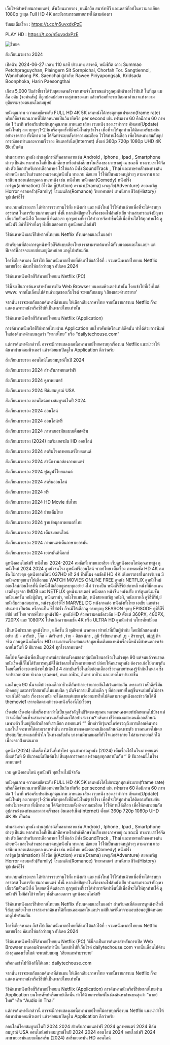 เว็บไซต์สำหรับชมภาพยนตร์, สังเวียนมวยรอง ,บนมือถือ สมาร์ททีวี และเดสก์ท็อปในความละเอียด 1080p สูงสุด Full HD 4K และยังสามารถขยายภาพได้ตามต้องกา

รับชมเต็มเรื่อง : https://t.co/n5uvxdxPzE

PLAY HD : https://t.co/n5uvxdxPzE

<img src="https://lh3.googleusercontent.com/LC99Sd1c31n6xvY5W9PKBadY-5Ksj-z2sIlc36CMDEKSD2gaIyYFpQENzM5iQe-E3lHxkulnGtbQEfCphBbVgY-wPhx2R32AVw=s0" alt="ธี่หยด" style="max-width: 100%;">

สังเวียนมวยรอง 2024

เปิดตัว: 2024-06-27
เวลา: 110 นาที
ประเภท: สารคดี, หนังชีวิต
ดาว: Summao Petchpraguychan, Plaingern Sit Sornpichai, Chorfah Tor. Sangtiennoi, Wanchalong PK. Saenchai
ผู้กำกับ: Rawee Piriyapongsak, Kridsada Boonphoka, Harin Paesongthai

เกือบ 5,000 ปีแล้วที่เขาได้รับสุดยอดพลังจากเทพเจ้าโบราณแล้วถูกคุมขังตัวเอาไว้ทันที ในที่สุด แบล็ค อดัม (จอห์นสัน) ก็ถูกปลดปล่อยจากสุสานของเขา แล้วพร้อมที่จะระเบิดมหาอำนาจแห่งความยุติธรรมของตนบนโลกมนุษย์

หนังคุณภาพ ความคมชัดระดับ FULL HD 4K 5K เล่นหนังได้กระตุกทุกเฟรมเรท(frame rate) หรือก็คือจำนวนภาพที่ใช้ต่อหน่วยเป็นวินาทีหรือ per second เช่น เฟรมเรท 60 คือมีภาพ 60 ภาพต่อ 1 วินาที พร้อมรับประกันทุกคุณภาพ ภาพและ เสียง เวบหนัง ของเราทำการ อัพเดท(Update) หนังใหม่ๆ ลงเวบทุกๆ1-2วันหรือทุกครั้งที่มีหนังใหม่ๆเข้าโรง เพื่อที่จะให้ทุกท่านได้ติดตามรับชมกันอย่างขาดสาย ทั้งนี้ทางเวบ ได้จัดทำระบบตั้งค่าความละเอียด ไว้ให้ท่านได้เลือก เพื่อให้เหมาะสมกับอุปการณ์ของท่านและความเร็วของ อินเตอร์เน็ต(Internet) ตั้งแต่ 360p 720p 1080p UHD 4K 8k เป็นต้น

ท่านสามารถ ดูหนัง ผ่านอุปกรณ์ที่หลากหลายเช่น Android , Iphone , Ipad , Smartphone ต่างๆเป็นต้น หากท่านใดที่เป็นนักศึกษาหรือกำลังศึกษาในเรื่องของภาษาอยู่ ณ ขณะนี้ ทางเวบเราได้จัดทำ ตัวเลือกสำหรับการเลือกภาษา ไว้ให้แล้ว มีทั้ง SoundTrack , Thai และภาษาหลักของทางต้นค่ายหนัง และในส่วนของหมวดหมู่หนังนั้น ทางเวบ คัดแยก ไว้ให้เป็นหมวดหมู่ต่างๆ ตามความ และ รสนิยม ของแต่ละบุคคล แนวหนัง เช่น หนังไทย หนังตลก(Comedy) หนังฝรั่ง การ์ตูน(animation) อิโรติค บู๊(Action) ดราม่า(Drama) ผจญภัย(Adventure) สยองขวัญ Horror ครอบครัว(Family) โรแมนติก(Romance) วิทยาศาสตร์ เทพนิยาย ชีวิต(History) ซุปเปอร์ฮีโร่

ทางเวบหนังของเรา ได้ทำการรวบรวมไว้ทั้ง หนังเก่า และ หนังใหม่ ไว้ให้ท่านด้วยเพื่อที่จะได้ครบทุกอรรถรส ในการรับ ชมภาพยนตร์ ทั้งนี้ หากเกิดปัญหาในเรื่องของไฟล์หนังเสีย ท่านสามารถแจ้งปัญหา เกี่ยวกับตัวหนังได้ โดยกดที่ ติดต่อเรา ทุกๆอย่างที่เราได้ทำการจัดทำขึ้นนี้ก็เพื่อที่จะได้ให้ทุกท่านได้ ดูหนังฟรี มีค่าใช้จ่ายใดๆ ทั้งสิ้นตลอดการ ดูหนังออนไลน์ฟรี

วิธีค้นหาหนังและซีรีส์พากย์ไทยบน Netflix ทั้งบนคอมและในแอปฯ

สำหรับคนที่ต้องการดูหนังหรือซีรีส์แบบเสียงไทย เราสามารถค้นหาได้ทั้งบนคอมและในแอปฯ แต่ฟีเจอร์นี้อาจจะแอบซ่อนอยู่นิดหน่อย มาดูไปพร้อมกัน

ใครขี้เกียจหาเอง ก็เข้าไปเลือกหนังพากย์ไทยที่คัดมาให้แล้วได้ที่ : รวมหนังพากย์ไทยบน Netflix หลายเรื่อง คัดมาให้แล้วว่าสนุก อัปเดต 2024

วิธีค้นหาหนังหรือซีรีส์พากย์ไทยบน Netflix (PC)

วิธีนี้จะเป็นการค้นหาสำหรับการเปิด Web Browser บนคอมพิวเตอร์เท่านั้น โดยเข้าไปที่เว็บไซต์ www: จากนั้นเลื่อนไปด้านล่างสุดของเว็บไซต์ จะพบกับบเมนู ‘เสียงและคำบรรยาย’

จากนั้น เราจะพบกับแถบค้นหาที่ด้านบน ให้เลือกเสียงภาษาไทย จากนั้นรายการบน Netflix ก็จะแสดงเฉพาะหนังหรือซีรีส์ที่เป็นพากย์ไทยเท่านั้น

วิธีค้นหาหนังหรือซีรีส์พากย์ไทยบน Netflix (Application)

การค้นหาหนังหรือซีรีย์พากย์ไทยผ่าน Application บนโทรศัพท์หรือแทปเล็ตนั้น ทำได้ด้วยการพิมพ์ในช่องค้นหาด้านบนสุดว่า “พากย์ไทย” หรือ “dailytechouse.com”

แต่การค้นหาดังกล่าวนี้ อาจจะมีการแสดงผลเนื้อหาพากย์ไทยครบทุกเรื่องบน Netflix แนะนำว่าให้ค้นหาผ่านคอมพิวเตอร์ แล้วค่อยมาเปิดดูใน Application ดีกว่าครับ

สังเวียนมวยรอง ออนไลน์โดยสมบูรณ์ในปี 2024

สังเวียนมวยรอง 2024 สำหรับภาพยนตร์ฟรี

สังเวียนมวยรอง 2024 ดูภาพยนตร์

สังเวียนมวยรอง 2024 ฟิล์มสมบูรณ์ USA

สังเวียนมวยรอง ออนไลน์อย่างสมบูรณ์ในปี 2024

สังเวียนมวยรอง 2024 ออนไลน์

สังเวียนมวยรอง 2024 ออนไลน์ฟรี

สังเวียนมวยรอง 2024 ภาษาเยอรมันแบบเต็มสตรีม

สังเวียนมวยรอง (2024) สตรีมเยอรมัน HD ออนไลน์

สังเวียนมวยรอง 2024 สตรีมโรงภาพยนตร์ไทยแลนด์

สังเวียนมวยรอง 2024 สํานักงานกล่องภาพยนตร์

สังเวียนมวยรอง 2024 ฟูลมูฟวี่ไทยแลนด์

สังเวียนมวยรอง 2024 สตรีมออนไลน์

สังเวียนมวยรอง 2024 ฟรี

สังเวียนมวยรอง 2024 HD Movie ซับไทย

สังเวียนมวยรอง 2024 ย้ายเต็มไทย

สังเวียนมวยรอง 2024 ฐานข้อมูลภาพยนตร์ไทย

สังเวียนมวยรอง 2024 เต็มชมออนไลน์

สังเวียนมวยรอง 2024 ภาพยนตร์เต็มภาษาเยอรมัน

สังเวียนมวยรอง 2024 เยอรมันคิน็อกซ์

ดูหนังออนไลน์ฟรี หนังใหม่ 2024-2024 คมชัดทั้งภาพและเสียง เว็บดูหนังออนไลน์คุณภาพสูง ดูหนังใหม่ 2024 2024 ดูหนังชนโรง ดูหนังฟรีออนไลน์ พากย์ไทย เต็มเรื่อง ภาพคมชัด HD 4K คมชัด ไม่กระตุก ดูหนังออนไลน์ 037HD ฟรี 24 ชั่วชั่โมง คมชัดชั HD 4K เต็มอรรถรสในการรับชม มีหนังครบทุกแนวให้เลือกชม WATCH MOVIES ONLINE FREE ดูหนัง NETFLIX ดูหนังใหม่ออนไลน์ก่อนใครที่นี่ มีหนังให้เลือกดูครบทุกอย่าย่ งไม่ ว่าจะเป็น หนังซีรีซีรีย์เย์กาหลี หนังที่มีคะแนนเรตติ้งสูงจาก IMDB และ NETFLIX ดูหนังมาสเตอร์ หนังตลก หนังจีน หนังฝรั่ง การ์ตูนอนิเมชั่น หนังแอคชั่น หนังบู๊มันๆ, หนังดราม่า, หนังโรแมนติก, หนังสยองขวัญ หนังผี, หนังเกาหลี ดูซีรี่ซีรี่ย์,ย์ หนังสืบสวนสอบสวน, หนังซุเปอร์ฮีโร่ MARVEL DC หนังภาคต่อ หนังดังทั้งไทย เอเชีย และต่างประเทศ เป็นต้น หรือจะเป็น ซีรี่ส์ฝรั่ง ก็จะมีให้เลือกดู ครบทุกทุ SEASON ทุกทุ EPISODE ดูซีรี่ซีรี่ย์ซัย์ บซั ไทย พากษ์ไทย ดูหนัง18+ ดูหนังHD ด้วยความคมชัดระดับ HD ตั้งแต่ 360PX, 480PX, 720PX และ 1080PX ไปจนถึงความคมชัด 4K หรือ ULTRA HD ดูหนังผ่าผ่ นโทรศัพท์มือถ

เป็นหนังประเภท ดูหนังไทย , แอ็คชั่น มี พุฒิพงษ์ นาคทอง ทำหน้าที่เป็นผู้กำกับ โดยมีนักแสดงนำอย่าง เป้ - อารักษ์ , โจ๊ก - อัครินทร์ ,จ๋าย - อิชณน์กร , ภูมิ รังษีธนานนท์ ,ทู - สิราษฎร์, ณัฏฐ์ กิจจริต ก่อนดูหนังเต็มเรื่อง HD เรามาอ่านเรื่องย่อและข้อมูลเพิ่มเติมของหนังเรื่องนี้หนังมีกำหนดการเข้าฉายในวันที่ 9 ธันวาคม 2024 ทุกโรงภาพยนตร์

คือโปรเจ็คหนังเพื่อเป็นอุทาหรณ์สะท้อนสังคมของกลุ่มนักเรียนอาชีวะในช่วงยุค 90 แต่จนแล้วจนรอดหนังเรื่องนี้ก็ไม่ได้รับการอนุมัติให้เข้าฉายในโรงภาพยนตร์ ปล่อยให้คนรอดูหนัง ต้องรอเก้อไปตามๆกัน โดยเนื้อเรื่องของหนังจะไปเน้นไป 4 สถาบันหรือในเมื่อก่อนเด็กอาชีวะหลายท่านคงรู้จักกันในนาม ซึ่งจะประกอบด้วย ช่างกล บุรณพนธ์, กนก อาชีวะ, อินทร อาชีวะ และ เทคโนฯประชาชื่น

และในยุค 90 นั้นจะมีข่าวของเด็กอาชีวะตีกันทำลายร่ายกายกันไม่เว้นแต่ละวัน เพราะคำว่าศักดิ์ศรีมันค้ำคออยู่ และการรักสถาบันในแบบผิด ๆ มันจึงกลายเป็นปมเล็ก ๆ ที่ค่อยขยายใหญ่ขึ้นจนปมนั้นไม่อาจจะแก้ได้อีกแล้ว เรื่องของหนัง จะได้ฉายแต่เผยแพร่ออกมาหรือไม่ติดตามรอดูหนังและข่าวกันได้ที่ themovie1 เราจะติดตามข่าวของหนังเรื่องนี้ไปเรื่อยๆ

เรื่องย่อ เรื่องย่อ เต็มเรื่องหากว่านี้เป็นจุดสำคัญในชีวิตของทุกคน หลายคนคงเคยทำผิดพลาดไปบ้าง แต่ว่าจะมีสักกี่คนที่จะสามารถหวนกลับคืนมาได้อย่างสง่างาม? เส้นทางชีวิตของแต่ละคนมีเอกลักษณ์เฉพาะตัว ขึ้นอยู่กับตัวเลือกที่เราเลือก ภาพยนตร์ “” ที่เหล่าวัยรุ่นจะใคร่ครวญถึงการเลือกเดินทาง แผลในใจจะหายได้ตามเวลาเท่านั้น การเดินทางของแต่ละคนมีเอกลักษณ์เฉพาะตัว บางคนอาจไม่เคยประสบกับบาดแผลที่หัวใจ ในทางกลับกัน บางคนมีบาดแผลที่หัวใจและร่างกาย ไม่สามารถยกเลิกได้เนื่องจากฝังแน่นมาก

ดูหนัง (2024) เต็มเรื่องได้วันที่เท่าไหร่ คุณสามารถดูหนัง (2024) เต็มเรื่องได้ในโรงภาพยนตร์ตั้งแต่วันที่ 9 ธันวาคมนี้เป็นต้นไป สิ้นสุดการรอคอย พร้อมลุยทุกสถาบันกับ ‘’ 9 ธันวาคมนี้ในโรงภาพยนตร์

เวบ ดูหนังออนไลน์ ดูหนังฟรี ทุกเรื่องไม่มีจำกัด

หนังคุณภาพ ความคมชัดระดับ FULL HD 4K 5K เล่นหนังได้ไม่กระตุกทุกเฟรมเรท(frame rate) หรือก็คือจำนวนภาพที่ใช้ต่อหน่วยเป็นวินาทีหรือ per second เช่น เฟรมเรท 60 คือมีภาพ 60 ภาพต่อ 1 วินาที พร้อมรับประกันทุกคุณภาพ ภาพและ เสียง เวบหนัง ของเราทำการ อัพเดท(Update) หนังใหม่ๆ ลงเวบทุกๆ1-2วันหรือทุกครั้งที่มีหนังใหม่ๆเข้าโรง เพื่อที่จะให้ทุกท่านได้ติดตามรับชมกันอย่างไม่ขาดสาย ทั้งนี้ทางเวบ ได้จัดทำระบบตั้งค่าความละเอียด ไว้ให้ท่านได้เลือก เพื่อให้เหมาะสมกับอุปการณ์ของท่านและความเร็วของ อินเตอร์เน็ต(Internet) ตั้งแต่ 360p 720p 1080p UHD 4K 8k เป็นต้น

ท่านสามารถ ดูหนัง ผ่านอุปกรณ์ที่หลากหลายเช่น Android , Iphone , Ipad , Smartphone ต่างๆเป็นต้น หากท่านใดที่เป็นนักศึกษาหรือกำลังศึกษาในเรื่องของภาษาอยู่ ณ ขณะนี้ ทางเวบเราได้จัดทำ ตัวเลือกสำหรับการเลือกภาษา ไว้ให้แล้ว มีทั้ง SoundTrack , Thai และภาษาหลักของทางต้นค่ายหนัง และในส่วนของหมวดหมู่หนังนั้น ทางเวบ คัดแยก ไว้ให้เป็นหมวดหมู่ต่างๆ ตามความ และ รสนิยม ของแต่ละบุคคล แนวหนัง เช่น หนังไทย หนังตลก(Comedy) หนังฝรั่ง การ์ตูน(animation) อิโรติค บู๊(Action) ดราม่า(Drama) ผจญภัย(Adventure) สยองขวัญ Horror ครอบครัว(Family) โรแมนติก(Romance) วิทยาศาสตร์ เทพนิยาย ชีวิต(History) ซุปเปอร์ฮีโร่

ทางเวบหนังของเรา ได้ทำการรวบรวมไว้ทั้ง หนังเก่า และ หนังใหม่ ไว้ให้ท่านด้วยเพื่อที่จะได้ครบทุกอรรถรส ในการรับ ชมภาพยนตร์ ทั้งนี้ หากเกิดปัญหาในเรื่องของไฟล์หนังเสีย ท่านสามารถแจ้งปัญหา เกี่ยวกับตัวหนังได้ โดยกดที่ ติดต่อเรา ทุกๆอย่างที่เราได้ทำการจัดทำขึ้นนี้ก็เพื่อที่จะได้ให้ทุกท่านได้ ดูหนังฟรี ไม่มีค่าใช้จ่ายใดๆ ทั้งสิ้นตลอดการ ดูหนังออนไลน์ฟรี

วิธีค้นหาหนังและซีรีส์พากย์ไทยบน Netflix ทั้งบนคอมและในแอปฯ สำหรับคนที่ต้องการดูหนังหรือซีรีส์แบบเสียงไทย เราสามารถค้นหาได้ทั้งบนคอมและในแอปฯ แต่ฟีเจอร์นี้อาจจะแอบซ่อนอยู่นิดหน่อย มาดูไปพร้อมกัน

ใครขี้เกียจหาเอง ก็เข้าไปเลือกหนังพากย์ไทยที่คัดมาให้แล้วได้ที่ : รวมหนังพากย์ไทยบน Netflix หลายเรื่อง คัดมาให้แล้วว่าสนุก อัปเดต 2024

วิธีค้นหาหนังหรือซีรีส์พากย์ไทยบน Netflix (PC) วิธีนี้จะเป็นการค้นหาสำหรับการเปิด Web Browser บนคอมพิวเตอร์เท่านั้น โดยเข้าไปที่เว็บไซต์ dailytechouse.com จากนั้นเลื่อนไปด้านล่างสุดของเว็บไซต์ จะพบกับบเมนู ‘เสียงและคำบรรยาย’

หรือกดเข้าไปที่ลิงก์นี้ได้เลย : dailytechouse.com

จากนั้น เราจะพบกับแถบค้นหาที่ด้านบน ให้เลือกเสียงภาษาไทย จากนั้นรายการบน Netflix ก็จะแสดงเฉพาะหนังหรือซีรีส์ที่เป็นพากย์ไทยเท่านั้น

วิธีค้นหาหนังหรือซีรีส์พากย์ไทยบน Netflix (Application) การค้นหาหนังหรือซีรีย์พากย์ไทยผ่าน Application บนโทรศัพท์หรือแทปเล็ตนั้น ทำได้ด้วยการพิมพ์ในช่องค้นหาด้านบนสุดว่า “พากย์ไทย” หรือ “Audio in Thai”

แต่การค้นหาดังกล่าวนี้ อาจจะมีการแสดงผลเนื้อหาพากย์ไทยไม่ครบทุกเรื่องบน Netflix แนะนำว่าให้ค้นหาผ่านคอมพิวเตอร์ แล้วค่อยมาเปิดดูใน Application ดีกว่าครับ

ออนไลน์โดยสมบูรณ์ในปี 2024 2024 สำหรับภาพยนตร์ฟรี 2024 ดูภาพยนตร์ 2024 ฟิล์มสมบูรณ์ USA ออนไลน์อย่างสมบูรณ์ในปี 2024 2024 ออนไลน์ 2024 ออนไลน์ฟรี 2024 ภาษาเยอรมันแบบเต็มสตรีม (2024) สตรีมเยอรมัน HD ออนไลน์


